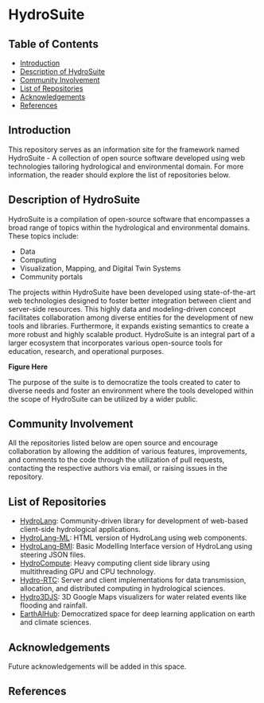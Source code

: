 # HydroSuite

## Table of Contents

* [Introduction](https://github.com/uihilab/hydrosuite#Introduction)
* [Description of HydroSuite](https://github.com/uihilab/hydrosuite#Description-of-HydroSuite)
* [Community Involvement](https://github.com/uihilab/hydrosuite#Community-Involvement)
* [List of Repositories](https://github.com/uihilab/hydrosuite#List-of-Repositories)
* [Acknowledgements](https://github.com/uihilab/hydrosuite#Acknowledgements)
* [References](https://github.com/uihilab/hydrosuite#References)

## Introduction
This repository serves as an information site for the framework named HydroSuite - A collection of open source software developed using web technologies tailoring hydrological and environmental domain. For more information, the reader should explore the list of repositories below.

## Description of HydroSuite
HydroSuite is a compilation of open-source software that encompasses a broad range of topics within the hydrological and environmental domains. These topics include:

* Data
* Computing
* Visualization, Mapping, and Digital Twin Systems
* Community portals

The projects within HydroSuite have been developed using state-of-the-art web technologies designed to foster better integration between client and server-side resources. This highly data and modeling-driven concept facilitates collaboration among diverse entities for the development of new tools and libraries. Furthermore, it expands existing semantics to create a more robust and highly scalable product. HydroSuite is an integral part of a larger ecosystem that incorporates various open-source tools for education, research, and operational purposes.

**Figure Here**

The purpose of the suite is to democratize the tools created to cater to diverse needs and foster an environment where the tools developed within the scope of HydroSuite can be utilized by a wider public.

## Community Involvement
All the repositories listed below are open source and encourage collaboration by allowing the addition of various features, improvements, and comments to the code through the utilization of pull requests, contacting the respective authors via email, or raising issues in the repository.

## List of Repositories
* [HydroLang](https://github.com/uihilab/HydroLang): Community-driven library for development of web-based client-side hydrological applications.
* [HydroLang-ML](https://github.com/uihilab/HydroLang-ML): HTML version of HydroLang using web components.
* [HydroLang-BMI](https://github.com/uihilab/BMI-JS): Basic Modelling Interface version of HydroLang using steering JSON files.
* [HydroCompute](https://github.com/uihilab/HydroCompute): Heavy computing client side library using multithreading GPU and CPU technology.
* [Hydro-RTC](https://github.com/uihilab/WebRTC/tree/main): Server and client implementations for data transmission, allocation, and distributed computing in hydrological sciences.
* [Hydro3DJS](https://github.com/uihilab/GoogleMapShader): 3D Google Maps visualizers for water related events like flooding and rainfall.
* [EarthAIHub](https://earthaihub.org/): Democratized space for deep learning application on earth and climate sciences.

## Acknowledgements
Future acknowledgements will be added in this space.

## References
